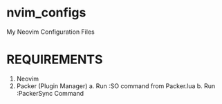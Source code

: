 # nvim_configs
My Neovim Configuration Files

# REQUIREMENTS  
  1. Neovim
  2. Packer (Plugin Manager)
     a. Run :SO command from Packer.lua
     b. Run :PackerSync Command
